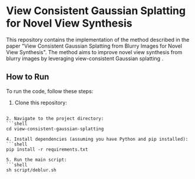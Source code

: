 
# View Consistent Gaussian Splatting for Novel View Synthesis

This repository contains the implementation of the method described in the paper "View Consistent Gaussian Splatting from Blurry Images for Novel View Synthesis". The method aims to improve novel view synthesis from blurry images by leveraging view-consistent Gaussian splatting .

## How to Run

To run the code, follow these steps:

1. Clone this repository:
```shell

2. Navigate to the project directory:
```shell
cd view-consistent-gaussian-splatting

4. Install dependencies (assuming you have Python and pip installed):
```shell
pip install -r requirements.txt

5. Run the main script:
```shell
sh script/deblur.sh
